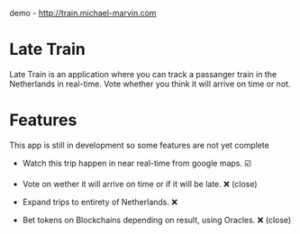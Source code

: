 demo - http://train.michael-marvin.com

# Late Train
Late Train is an application where you can track a passanger train in the Netherlands in real-time. Vote whether you think it will arrive on time or not.

# Features
This app is still in development so some features are not yet complete

- Watch this trip happen in near real-time from google maps. ☑️

- Vote on wether it will arrive on time or if it will be late. ❌ (close)

- Expand trips to entirety of Netherlands. ❌

- Bet tokens on Blockchains depending on result, using Oracles. ❌ (close)
